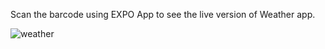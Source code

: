 Scan the barcode using EXPO App to see the live version of Weather app.

![weather](https://github.com/Jerinsamj/Projects/assets/151986308/5cb3aad4-5327-406f-a666-6bcd3cfa1855)
